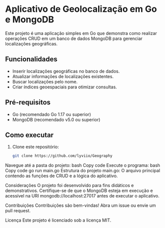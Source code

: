 # Aplicativo de Geolocalização em Go e MongoDB

Este projeto é uma aplicação simples em Go que demonstra como realizar operações CRUD em um banco de dados MongoDB para gerenciar localizações geográficas.

## Funcionalidades
- Inserir localizações geográficas no banco de dados.
- Atualizar informações de localizações existentes.
- Buscar localizações pelo nome.
- Criar índices geoespaciais para otimizar consultas.

## Pré-requisitos
- Go (recomendado Go 1.17 ou superior)
- MongoDB (recomendado v5.0 ou superior)

## Como executar
1. Clone este repositório:
   ```bash
   git clone https://github.com/lyviio/Geography
Navegue até a pasta do projeto:
bash
Copy code
Execute o programa:
bash
Copy code
go run main.go
Estrutura do projeto
main.go: O arquivo principal contendo as funções de CRUD e a lógica do aplicativo.

Considerações
O projeto foi desenvolvido para fins didáticos e demonstrativos. Certifique-se de que o MongoDB esteja em execução e acessível na URI mongodb://localhost:27017 antes de executar o aplicativo.

Contribuições
Contribuições são bem-vindas! Abra um issue ou envie um pull request.

Licença
Este projeto é licenciado sob a licença MIT.